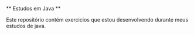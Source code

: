 ** Estudos em Java **

Este repositório contém exercicios que estou desenvolvendo durante meus estudos de java.
